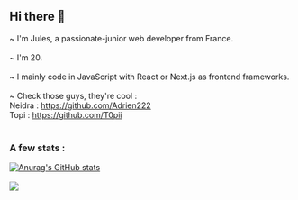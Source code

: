## Hi there 👋

~ I'm Jules, a passionate-junior web developer from France.</br>
</br>
~ I'm 20.</br>
</br>
~ I mainly code in JavaScript with React or Next.js as frontend frameworks.</br>
</br>
~ Check those guys, they're cool :</br>
Neidra : https://github.com/Adrien222 </br>
Topi : https://github.com/T0pii </br>
</br>
### A few stats :</br>
[![Anurag's GitHub stats](https://github-readme-stats.vercel.app/api?username=slicycode&show_icons=true&theme=algolia)](https://github.com/anuraghazra/github-readme-stats)<br>
<br>
![](https://komarev.com/ghpvc/?username=slicycode&color=blue)
</br>
